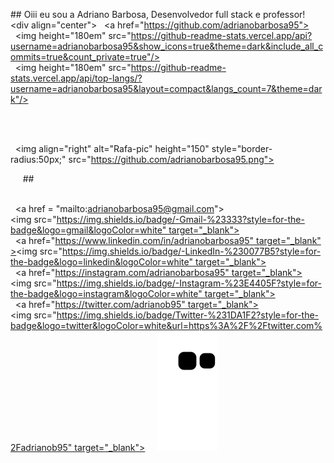 ## Oiii eu sou a Adriano Barbosa, Desenvolvedor full stack e professor! 
 <div align="center"> 
   <a href="https://github.com/adrianobarbosa95"> 
   <img height="180em" src="https://github-readme-stats.vercel.app/api?username=adrianobarbosa95&show_icons=true&theme=dark&include_all_commits=true&count_private=true"/> 
   <img height="180em" src="https://github-readme-stats.vercel.app/api/top-langs/?username=adrianobarbosa95&layout=compact&langs_count=7&theme=dark"/> 
 </div> 
 <div style="display: inline_block"><br> 
   <img align="center" alt="Adriano-Js" height="30" width="40" src="https://raw.githubusercontent.com/devicons/devicon/master/icons/javascript/javascript-plain.svg"> 
   <img align="center" alt="Adriano-HTML" height="30" width="40" src="https://raw.githubusercontent.com/devicons/devicon/master/icons/html5/html5-original.svg"> 
   <img align="center" alt="Adriano-CSS" height="30" width="40" src="https://raw.githubusercontent.com/devicons/devicon/master/icons/css3/css3-original.svg"> 
   <img align="center" alt="Adriano-Java" height="30" width="40" src="https://raw.githubusercontent.com/devicons/devicon/master/icons/java/java-original.svg"> 
   <img align="center" alt="Adriano-PHP" height="30" width="40" src="https://raw.githubusercontent.com/devicons/devicon/master/icons/php/php-original.svg"> 
     <img align="center" alt="Adriano-C" height="30" width="40" src="https://raw.githubusercontent.com/devicons/devicon/master/icons/c/c-plain.svg"> 
     <img align="center" alt="Adriano-mysql" height="30" width="40" src="https://raw.githubusercontent.com/devicons/devicon/master/icons/mysql/mysql-plain.svg"> 
  <img align="center" alt="Adriano-laravel" height="30" width="40" src="https://raw.githubusercontent.com/devicons/devicon/master/icons/laravel/laravel-plain.svg"> 
  
   <img align="right" alt="Rafa-pic" height="150" style="border-radius:50px;" src="https://github.com/adrianobarbosa95.png"> 
 </div> 
    
   ## 
   
 <div>  
  
  
  
   <a href = "mailto:adrianobarbosa95@gmail.com"><img src="https://img.shields.io/badge/-Gmail-%23333?style=for-the-badge&logo=gmail&logoColor=white" target="_blank"></a> 
   <a href="https://www.linkedin.com/in/adrianobarbosa95" target="_blank"><img src="https://img.shields.io/badge/-LinkedIn-%230077B5?style=for-the-badge&logo=linkedin&logoColor=white" target="_blank"></a>  
   <a href="https://instagram.com/adrianobarbosa95" target="_blank"><img src="https://img.shields.io/badge/-Instagram-%23E4405F?style=for-the-badge&logo=instagram&logoColor=white" target="_blank"></a>  
   <a href="https://twitter.com/adrianob95" target="_blank"><img src="https://img.shields.io/badge/Twitter-%231DA1F2?style=for-the-badge&logo=twitter&logoColor=white&url=https%3A%2F%2Ftwitter.com%2Fadrianob95" target="_blank"></a> 
   
   ![Snake animation](https://github.com/rafaballerini/rafaballerini/blob/output/github-contribution-grid-snake.svg) 
   
 </div>
